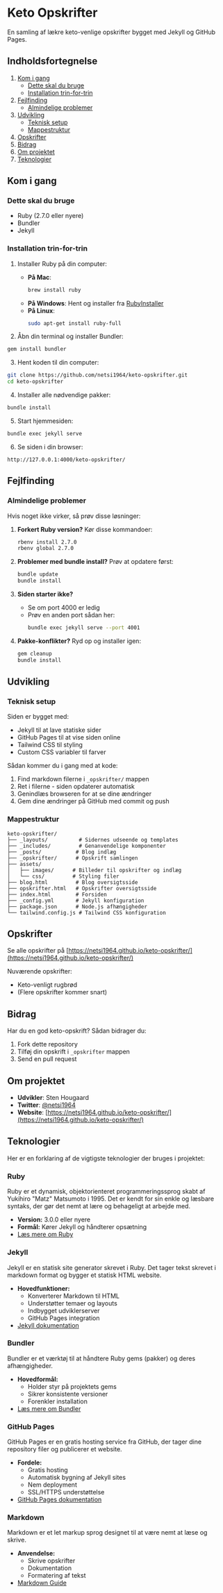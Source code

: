 # Keto Opskrifter

En samling af lækre keto-venlige opskrifter bygget med Jekyll og GitHub Pages.

## Indholdsfortegnelse

1. [Kom i gang](#kom-i-gang)
   - [Dette skal du bruge](#dette-skal-du-bruge)
   - [Installation trin-for-trin](#installation-trin-for-trin)
2. [Fejlfinding](#fejlfinding)
   - [Almindelige problemer](#almindelige-problemer)
3. [Udvikling](#udvikling)
   - [Teknisk setup](#teknisk-setup)
   - [Mappestruktur](#mappestruktur)
4. [Opskrifter](#opskrifter)
5. [Bidrag](#bidrag)
6. [Om projektet](#om-projektet)
7. [Teknologier](#teknologier)

## Kom i gang

### Dette skal du bruge

- Ruby (2.7.0 eller nyere)
- Bundler
- Jekyll

### Installation trin-for-trin

1. Installer Ruby på din computer:
   - **På Mac**: 
     ```bash
     brew install ruby
     ```
   - **På Windows**: 
     Hent og installer fra [RubyInstaller](https://rubyinstaller.org/)
   - **På Linux**: 
     ```bash
     sudo apt-get install ruby-full
     ```

2. Åbn din terminal og installer Bundler:
```bash
gem install bundler
```

3. Hent koden til din computer:
```bash
git clone https://github.com/netsi1964/keto-opskrifter.git
cd keto-opskrifter
```

4. Installer alle nødvendige pakker:
```bash
bundle install
```

5. Start hjemmesiden:
```bash
bundle exec jekyll serve
```

6. Se siden i din browser:
```
http://127.0.0.1:4000/keto-opskrifter/
```

## Fejlfinding

### Almindelige problemer

Hvis noget ikke virker, så prøv disse løsninger:

1. **Forkert Ruby version?**
   Kør disse kommandoer:
   ```bash
   rbenv install 2.7.0
   rbenv global 2.7.0
   ```

2. **Problemer med bundle install?**
   Prøv at opdatere først:
   ```bash
   bundle update
   bundle install
   ```

3. **Siden starter ikke?**
   - Se om port 4000 er ledig
   - Prøv en anden port sådan her:
     ```bash
     bundle exec jekyll serve --port 4001
     ```

4. **Pakke-konflikter?**
   Ryd op og installer igen:
   ```bash
   gem cleanup
   bundle install
   ```

## Udvikling

### Teknisk setup

Siden er bygget med:
- Jekyll til at lave statiske sider
- GitHub Pages til at vise siden online
- Tailwind CSS til styling
- Custom CSS variabler til farver

Sådan kommer du i gang med at kode:
1. Find markdown filerne i `_opskrifter/` mappen
2. Ret i filerne - siden opdaterer automatisk
3. Genindlæs browseren for at se dine ændringer
4. Gem dine ændringer på GitHub med commit og push

### Mappestruktur

```
keto-opskrifter/
├── _layouts/          # Sidernes udseende og templates
├── _includes/         # Genanvendelige komponenter
├── _posts/           # Blog indlæg
├── _opskrifter/      # Opskrift samlingen
├── assets/
│   ├── images/      # Billeder til opskrifter og indlæg
│   └── css/         # Styling filer
├── blog.html         # Blog oversigtsside
├── opskrifter.html   # Opskrifter oversigtsside
├── index.html        # Forsiden
├── _config.yml       # Jekyll konfiguration
├── package.json      # Node.js afhængigheder
└── tailwind.config.js # Tailwind CSS konfiguration
```

## Opskrifter

Se alle opskrifter på [https://netsi1964.github.io/keto-opskrifter/](https://netsi1964.github.io/keto-opskrifter/)

Nuværende opskrifter:
- Keto-venligt rugbrød
- (Flere opskrifter kommer snart)

## Bidrag

Har du en god keto-opskrift? Sådan bidrager du:
1. Fork dette repository
2. Tilføj din opskrift i `_opskrifter` mappen
3. Send en pull request

## Om projektet

- **Udvikler**: Sten Hougaard
- **Twitter**: [@netsi1964](https://twitter.com/netsi1964)
- **Website**: [https://netsi1964.github.io/keto-opskrifter/](https://netsi1964.github.io/keto-opskrifter/)

## Teknologier

Her er en forklaring af de vigtigste teknologier der bruges i projektet:

### Ruby

Ruby er et dynamisk, objektorienteret programmeringssprog skabt af Yukihiro "Matz" Matsumoto i 1995. Det er kendt for sin enkle og læsbare syntaks, der gør det nemt at lære og behageligt at arbejde med.

- **Version:** 3.0.0 eller nyere
- **Formål:** Kører Jekyll og håndterer opsætning
- [Læs mere om Ruby](https://www.ruby-lang.org/)

### Jekyll

Jekyll er en statisk site generator skrevet i Ruby. Det tager tekst skrevet i markdown format og bygger et statisk HTML website.

- **Hovedfunktioner:**
  - Konverterer Markdown til HTML
  - Understøtter temaer og layouts
  - Indbygget udviklerserver
  - GitHub Pages integration
- [Jekyll dokumentation](https://jekyllrb.com/)

### Bundler

Bundler er et værktøj til at håndtere Ruby gems (pakker) og deres afhængigheder.

- **Hovedformål:**
  - Holder styr på projektets gems
  - Sikrer konsistente versioner
  - Forenkler installation
- [Læs mere om Bundler](https://bundler.io/)

### GitHub Pages

GitHub Pages er en gratis hosting service fra GitHub, der tager dine repository filer og publicerer et website.

- **Fordele:**
  - Gratis hosting
  - Automatisk bygning af Jekyll sites
  - Nem deployment
  - SSL/HTTPS understøttelse
- [GitHub Pages dokumentation](https://pages.github.com/)

### Markdown

Markdown er et let markup sprog designet til at være nemt at læse og skrive.

- **Anvendelse:**
  - Skrive opskrifter
  - Dokumentation
  - Formatering af tekst
- [Markdown Guide](https://www.markdownguide.org/) 